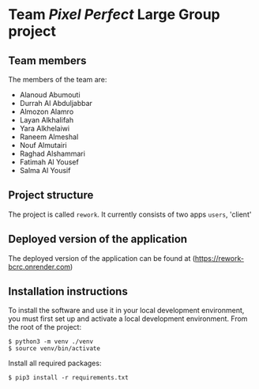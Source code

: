 # Team *Pixel Perfect* Large Group project

## Team members
The members of the team are:
- Alanoud Abumouti
- Durrah Al Abduljabbar
- Almozon Alamro
- Layan Alkhalifah
- Yara Alkhelaiwi
- Raneem Almeshal
- Nouf Almutairi
- Raghad Alshammari
- Fatimah Al Yousef
- Salma Al Yousif

## Project structure
The project is called `rework`.  It currently consists of two apps `users`, 'client'

## Deployed version of the application
The deployed version of the application can be found at (https://rework-bcrc.onrender.com)

## Installation instructions
To install the software and use it in your local development environment, you must first set up and activate a local development environment.  From the root of the project:

```
$ python3 -m venv ./venv
$ source venv/bin/activate
```

Install all required packages:

```
$ pip3 install -r requirements.txt
```


